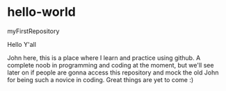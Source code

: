 # hello-world
myFirstRepository

Hello Y'all

John here, this is a place where I learn and practice using github.
A complete noob in programming and coding at the moment, but we'll see later on
if people are gonna access this repository and mock the old John for being such 
a novice in coding. 
Great things are yet to come :)
